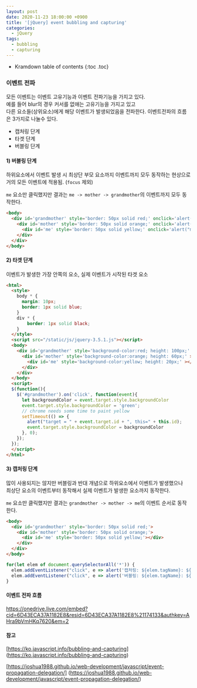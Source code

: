 ```yaml
---
layout: post
date: 2020-11-23 18:00:00 +0900
title: '[jQuery] event bubbling and capturing'
categories:
  - jQuery
tags:
  - bubbling
  - capturing
---
```


* Kramdown table of contents
{:toc .toc}

### 이벤트 전파

모든 이벤트는 이벤트 고유기능과 이벤트 전파기능을 가지고 있다.  
예를 들어 blur의 경우 커서를 없애는 고유기능을 가지고 있고  
다른 요소들(상위요소)에게 해당 이벤트가 발생되었음을 전파한다.
이벤트전파의 흐름은 3가지로 나눌수 있다.
 - 캡처링 단계
 - 타겟 단계
 - 버블링 단계


#### 1) 버블링 단계

하위요소에서 이벤트 발생 시 최상단 부모 요소까지 이벤트까지 모두 동작하는 현상으로  
거의 모든 이벤트에 적용됨. (`focus` 제외)

`me` 요소만 클릭했지만 결과는 `me -> mother -> grandmother`의 이벤트까지 모두 동작한다.

```html
<body>
  <div id='grandmother' style='border: 50px solid red;' onclick='alert("grandmother")'>
    <div id='mother' style='border: 50px solid orange;' onclick='alert("mother")'>
      <div id='me' style='border: 50px solid yellow;' onclick='alert("me")'></div>
    </div>
  </div>
</body>
```

#### 2) 타겟 단계

이벤트가 발생한 가장 안쪽의 요소, 실제 이벤트가 시작된 타겟 요소

```html
<html>
  <style>
    body * {
      margin: 10px;
      border: 1px solid blue;
    }
    div * {
    	border: 1px solid black;
    }
  </style>
  <script src="/static/js/jquery-3.5.1.js"></script>
  <body>
    <div id='grandmother' style='background-color:red; height: 100px;' >
      <div id='mother' style='background-color:orange; height: 60px;' >
        <div id='me' style='background-color:yellow; height: 20px;' ></div>
      </div>
    </div>
  </body>
  <script>
  $(function(){
    $('#grandmother').on('click', function(event){
  	  let backgroundColor = event.target.style.backgroundColor
  	  event.target.style.backgroundColor = 'green';
      // chrome needs some time to paint yellow
      setTimeout(() => {
  	    alert("target = " + event.target.id + ", this=" + this.id);
  	    event.target.style.backgroundColor = backgroundColor
      }, 0);
    });
  });
  </script>
</html>
```

#### 3) 캡처링 단계
많이 사용되지는 않지만 버블링과 반대 개념으로 하위요소에서 이벤트가 발생했으나  
최상단 요소의 이벤트부터 동작해서 실제 이벤트가 발생한 요소까지 동작한다.

`me` 요소만 클릭했지만 결과는 `grandmother -> mother -> me`의 이벤트 순서로 동작한다.


```html
<body>
  <div id='grandmother' style='border: 50px solid red;'>
    <div id='mother' style='border: 50px solid orange;'>
      <div id='me' style='border: 50px solid yellow;'></div>
    </div>
  </div>
</body>
```
```javascript
for(let elem of document.querySelectorAll('*')) {
  elem.addEventListener("click", e => alert('캡처링: ${elem.tagName}: ${elem.id}'), true);
  elem.addEventListener("click", e => alert('버블링: ${elem.tagName}: ${elem.id}'));
}
```

#### 이벤트 전파 흐름
https://onedrive.live.com/embed?cid=6D43ECA37A1182E8&resid=6D43ECA37A1182E8%21174133&authkey=AHra9bVmHKq7620&em=2

#### 참고
[https://ko.javascript.info/bubbling-and-capturing] (https://ko.javascript.info/bubbling-and-capturing)

[https://joshua1988.github.io/web-development/javascript/event-propagation-delegation/] (https://joshua1988.github.io/web-development/javascript/event-propagation-delegation/)
